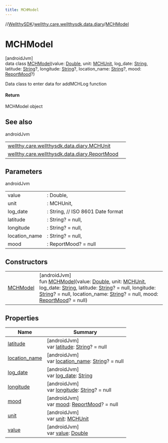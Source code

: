 ```yaml
---
title: MCHModel
---
```

//[WellthySDK](../../../index.html)/[wellthy.care.wellthysdk.data.diary](../index.html)/[MCHModel](index.html)



# MCHModel



[androidJvm]\
data class [MCHModel](index.html)(value: [Double](https://kotlinlang.org/api/latest/jvm/stdlib/kotlin/-double/index.html), unit: [MCHUnit](../-m-c-h-unit/index.html), log_date: [String](https://kotlinlang.org/api/latest/jvm/stdlib/kotlin/-string/index.html), latitude: [String](https://kotlinlang.org/api/latest/jvm/stdlib/kotlin/-string/index.html)?, longitude: [String](https://kotlinlang.org/api/latest/jvm/stdlib/kotlin/-string/index.html)?, location_name: [String](https://kotlinlang.org/api/latest/jvm/stdlib/kotlin/-string/index.html)?, mood: [ReportMood](../-report-mood/index.html)?)

Data class to enter data for addMCHLog function



#### Return



MCHModel object



## See also


androidJvm

| | |
|---|---|
| [wellthy.care.wellthysdk.data.diary.MCHUnit](../-m-c-h-unit/index.html) |  |
| [wellthy.care.wellthysdk.data.diary.ReportMood](../-report-mood/index.html) |  |



## Parameters


androidJvm

| | |
|---|---|
| value | : Double, |
| unit | : MCHUnit, |
| log_date | : String, // ISO 8601 Date format |
| latitude | : String? = null, |
| longitude | : String? = null, |
| location_name | : String? = null, |
| mood | : ReportMood? = null |



## Constructors


| | |
|---|---|
| [MCHModel](-m-c-h-model.html) | [androidJvm]<br>fun [MCHModel](-m-c-h-model.html)(value: [Double](https://kotlinlang.org/api/latest/jvm/stdlib/kotlin/-double/index.html), unit: [MCHUnit](../-m-c-h-unit/index.html), log_date: [String](https://kotlinlang.org/api/latest/jvm/stdlib/kotlin/-string/index.html), latitude: [String](https://kotlinlang.org/api/latest/jvm/stdlib/kotlin/-string/index.html)? = null, longitude: [String](https://kotlinlang.org/api/latest/jvm/stdlib/kotlin/-string/index.html)? = null, location_name: [String](https://kotlinlang.org/api/latest/jvm/stdlib/kotlin/-string/index.html)? = null, mood: [ReportMood](../-report-mood/index.html)? = null) |


## Properties


| Name | Summary |
|---|---|
| [latitude](latitude.html) | [androidJvm]<br>var [latitude](latitude.html): [String](https://kotlinlang.org/api/latest/jvm/stdlib/kotlin/-string/index.html)? = null |
| [location_name](location_name.html) | [androidJvm]<br>var [location_name](location_name.html): [String](https://kotlinlang.org/api/latest/jvm/stdlib/kotlin/-string/index.html)? = null |
| [log_date](log_date.html) | [androidJvm]<br>var [log_date](log_date.html): [String](https://kotlinlang.org/api/latest/jvm/stdlib/kotlin/-string/index.html) |
| [longitude](longitude.html) | [androidJvm]<br>var [longitude](longitude.html): [String](https://kotlinlang.org/api/latest/jvm/stdlib/kotlin/-string/index.html)? = null |
| [mood](mood.html) | [androidJvm]<br>var [mood](mood.html): [ReportMood](../-report-mood/index.html)? = null |
| [unit](unit.html) | [androidJvm]<br>var [unit](unit.html): [MCHUnit](../-m-c-h-unit/index.html) |
| [value](value.html) | [androidJvm]<br>var [value](value.html): [Double](https://kotlinlang.org/api/latest/jvm/stdlib/kotlin/-double/index.html) |

